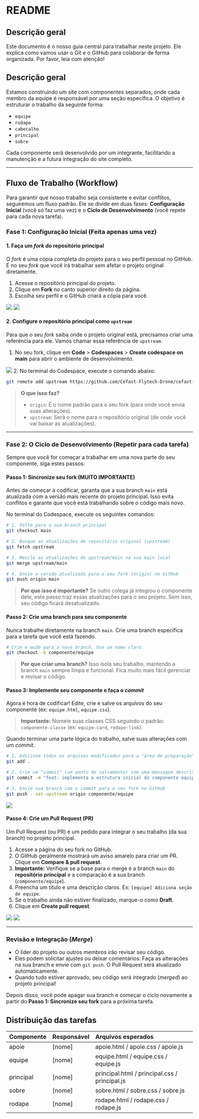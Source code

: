# README

## Descrição geral

Este documento é o nosso guia central para trabalhar neste projeto. Ele explica como vamos usar o Git e o GitHub para colaborar de forma organizada. Por favor, leia com atenção!

## Descrição geral

Estamos construindo um site com componentes separados, onde cada membro da equipe é responsável por uma seção específica. O objetivo é estruturar o trabalho da seguinte forma:

-   `equipe`
-   `rodape`
-   `cabecalho`
-   `principal`
-   `sobre`

Cada componente será desenvolvido por um integrante, facilitando a manutenção e a futura integração do site completo.

---

## Fluxo de Trabalho (Workflow)

Para garantir que nosso trabalho seja consistente e evitar conflitos, seguiremos um fluxo padrão. Ele se divide em duas fases: **Configuração Inicial** (você só faz uma vez) e o **Ciclo de Desenvolvimento** (você repete para cada nova tarefa).

### Fase 1: Configuração Inicial (Feita apenas uma vez)

#### 1. Faça um _fork_ do repositório principal

O _fork_ é uma cópia completa do projeto para o seu perfil pessoal no GitHub. É no seu _fork_ que você irá trabalhar sem afetar o projeto original diretamente.

1.  Acesse o repositório principal do projeto.
2.  Clique em **Fork** no canto superior direito da página.
3.  Escolha seu perfil e o GitHub criará a cópia para você.

<img src="./docs/1-fork.png" />
<img src="./docs/2-fork.png" />

#### 2. Configure o repositório principal como `upstream`

Para que o seu _fork_ saiba onde o projeto original está, precisamos criar uma referência para ele. Vamos chamar essa referência de `upstream`.

1.  No seu fork, clique em **Code** > **Codespaces** > **Create codespace on main** para abrir o ambiente de desenvolvimento.
<img src="./docs/3-codespace.png" />
2.  No terminal do Codespace, execute o comando abaixo:

```bash
git remote add upstream https://github.com/Cefast-Flytech-Drone/cefast-flytech.git
```

> **O que isso faz?**
> -   `origin`: É o nome padrão para o seu fork (para onde você envia suas alterações).
> -   `upstream`: Será o nome para o repositório original (de onde você vai baixar as atualizações).

---

### Fase 2: O Ciclo de Desenvolvimento (Repetir para cada tarefa)

Sempre que você for começar a trabalhar em uma nova parte do seu componente, siga estes passos:

#### Passo 1: Sincronize seu fork (MUITO IMPORTANTE)

Antes de começar a codificar, garanta que a sua branch `main` está atualizada com a versão mais recente do projeto principal. Isso evita conflitos e garante que você está trabalhando sobre o código mais novo.

No terminal do Codespace, execute os seguintes comandos:

```bash
# 1. Volte para a sua branch principal
git checkout main

# 2. Busque as atualizações do repositório original (upstream)
git fetch upstream

# 3. Mescle as atualizações do upstream/main na sua main local
git merge upstream/main

# 4. Envie a versão atualizada para o seu fork (origin) no GitHub
git push origin main
```

> **Por que isso é importante?** Se outro colega já integrou o componente dele, este passo traz essas atualizações para o seu projeto. Sem isso, seu código ficará desatualizado.

#### Passo 2: Crie uma branch para seu componente

Nunca trabalhe diretamente na branch `main`. Crie uma branch específica para a tarefa que você está fazendo.

```bash
# Crie e mude para a nova branch. Use um nome claro.
git checkout -b componente/equipe
```

> **Por que criar uma branch?** Isso isola seu trabalho, mantendo a branch `main` sempre limpa e funcional. Fica muito mais fácil gerenciar e revisar o código.

#### Passo 3: Implemente seu componente e faça o _commit_

Agora é hora de codificar! Edite, crie e salve os arquivos do seu componente (ex: `equipe.html`, `equipe.css`).

> **Importante:** Nomeie suas classes CSS seguindo o padrão: `componente-classe` (ex: `equipe-card`, `rodape-link`).

Quando terminar uma parte lógica do trabalho, salve suas alterações com um _commit_.

```bash
# 1. Adicione todos os arquivos modificados para a "área de preparação"
git add .

# 2. Crie um "commit" (um ponto de salvamento) com uma mensagem descritiva
git commit -m "feat: implementa a estrutura inicial do componente equipe"

# 3. Envie sua branch com o commit para o seu fork no GitHub
git push --set-upstream origin componente/equipe
```

<img src="./docs/5-commit.png" />

#### Passo 4: Crie um Pull Request (PR)

Um Pull Request (ou PR) é um pedido para integrar o seu trabalho (da sua branch) no projeto principal.

1.  Acesse a página do seu fork no GitHub.
2.  O GitHub geralmente mostrará um aviso amarelo para criar um PR. Clique em **Compare & pull request**.
3.  **Importante:** Verifique se a base para o merge é a branch `main` do **repositório principal** e a comparação é a sua branch (`componente/equipe`).
4.  Preencha um título e uma descrição claros. Ex: `[equipe] Adiciona seção de equipe`.
5.  Se o trabalho ainda não estiver finalizado, marque-o como **Draft**.
6.  Clique em **Create pull request**.

<img src="./docs/6-pr.png" />
<img src="./docs/7-pr.png" />

---

### Revisão e Integração (_Merge_)

-   O líder do projeto ou outros membros irão revisar seu código.
-   Eles podem solicitar ajustes ou deixar comentários. Faça as alterações na sua branch e envie com `git push`. O Pull Request será atualizado automaticamente.
-   Quando tudo estiver aprovado, seu código será integrado (_merged_) ao projeto principal!

Depois disso, você pode apagar sua branch e começar o ciclo novamente a partir do **Passo 1: Sincronize seu fork** para a próxima tarefa.

## Distribuição das tarefas

| Componente | Responsável | Arquivos esperados |
| :--- | :--- | :--- |
| apoie | \[nome] | apoie.html / apoie.css / apoie.js |
| equipe | \[nome] | equipe.html / equipe.css / equipe.js |
| principal | \[nome] | principal.html / principal.css / principal.js |
| sobre | \[nome] | sobre.html / sobre.css / sobre.js |
| rodape | \[nome] | rodape.html / rodape.css / rodape.js |
